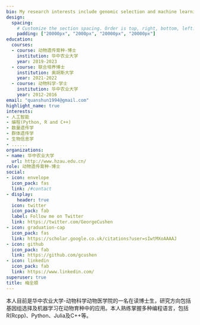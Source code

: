 ```yaml
---
bio: My research interests include genomic selection and machine learning in animal breeding.
design:
  spacing:
    # Customize the section spacing. Order is top, right, bottom, left.
    padding: ["20000px", "2000px", "20000px", "20000px"]
education:
  courses:
  - course: 动物遗传育种-博士
    institution: 华中农业大学
    year: 2019-2023
  - course: 联合培养博士
    institution: 奥胡斯大学
    year: 2021-2022
  - course: 动物科学-学士
    institution: 华中农业大学
    year: 2012-2016
email: "quanshun1994@gmail.com"
highlight_name: true
interests:
- 人工智能
- 编程(Python, R and C++)
- 数量遗传学
- 群体遗传学
- 生物信息学
- ......
organizations:
- name: 华中农业大学
  url: http://www.hzau.edu.cn/
role: 动物遗传育种-博士
social:
- icon: envelope
  icon_pack: fas
  link: /#contact
- display:
    header: true
  icon: twitter
  icon_pack: fab
  label: Follow me on Twitter
  link: https://twitter.com/GeorgeCushen
- icon: graduation-cap
  icon_pack: fas
  link: https://scholar.google.co.uk/citations?user=sIwtMXoAAAAJ
- icon: github
  icon_pack: fab
  link: https://github.com/gcushen
- icon: linkedin
  icon_pack: fab
  link: https://www.linkedin.com/
superuser: true
title: 梅全顺
---
```


本人目前是华中农业大学-动物科学动物医学院的一名在读博士生，研究方向包括基因组选择及机器学习在动物育种中的应用。本人熟练掌握多种编程语言，包括   R(Rcpp)、Python、Julia及C++等。